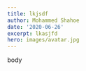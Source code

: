 ```yaml
---
title: lkjsdf
author: Mohammed Shahoe
date: '2020-06-26'
excerpt: lkasjfd
hero: images/avatar.jpg
---
```

body
